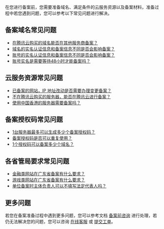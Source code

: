 在您进行备案前，您需要准备域名、满足条件的云服务资源以及备案材料，准备过程中若您遇到问题，您可以参考以下常见问题进行解决。

## 备案域名常见问题
- [在腾讯云购买的域名能否在其他服务商备案？](https://cloud.tencent.com/document/product/243/19631#.E5.9C.A8.E8.85.BE.E8.AE.AF.E4.BA.91.E8.B4.AD.E4.B9.B0.E7.9A.84.E5.9F.9F.E5.90.8D.E8.83.BD.E5.90.A6.E5.9C.A8.E5.85.B6.E4.BB.96.E6.9C.8D.E5.8A.A1.E5.95.86.E5.A4.87.E6.A1.88.EF.BC.9F)
- [域名的实名认证信息和备案信息不同是否会影响备案？](https://cloud.tencent.com/document/product/243/19629#.E5.9F.9F.E5.90.8D.E7.9A.84.E5.AE.9E.E5.90.8D.E8.AE.A4.E8.AF.81.E4.BF.A1.E6.81.AF.E5.92.8C.E5.A4.87.E6.A1.88.E4.BF.A1.E6.81.AF.E4.B8.8D.E5.90.8C.E6.98.AF.E5.90.A6.E4.BC.9A.E5.BD.B1.E5.93.8D.E5.A4.87.E6.A1.88.EF.BC.9F)
- [账号的实名认证信息和备案信息不同是否会影响备案？](https://cloud.tencent.com/document/product/243/19629#.E8.B4.A6.E5.8F.B7.E7.9A.84.E5.AE.9E.E5.90.8D.E8.AE.A4.E8.AF.81.E4.BF.A1.E6.81.AF.E5.92.8C.E5.A4.87.E6.A1.88.E4.BF.A1.E6.81.AF.E4.B8.8D.E5.90.8C.E6.98.AF.E5.90.A6.E4.BC.9A.E5.BD.B1.E5.93.8D.E5.A4.87.E6.A1.88.EF.BC.9F)
- [账号实名是需要等待48小时才能备案吗？](https://cloud.tencent.com/document/product/243/19629#.E8.B4.A6.E5.8F.B7.E5.AE.9E.E5.90.8D.E6.98.AF.E9.9C.80.E8.A6.81.E7.AD.89.E5.BE.8548.E5.B0.8F.E6.97.B6.E6.89.8D.E8.83.BD.E5.A4.87.E6.A1.88.E5.90.97.EF.BC.9F)



## 云服务资源常见问题
- [已备案的网站，IP 地址改动是否需要办理变更备案？](https://cloud.tencent.com/document/product/243/19617#.E6.9B.B4.E6.8D.A2.E6.88.90.E8.85.BE.E8.AE.AF.E4.BA.91.E7.9A.84.E5.85.B6.E5.AE.83-ip-.E6.98.AF.E5.90.A6.E9.9C.80.E8.A6.81.E9.87.8D.E6.96.B0.E5.A4.87.E6.A1.88.E6.88.96.E5.8F.98.E6.9B.B4.E5.A4.87.E6.A1.88.EF.BC.9F)
- [不在腾讯云购买的服务器，能否在腾讯云进行备案？](https://cloud.tencent.com/document/product/243/19631#.E4.B8.8D.E5.9C.A8.E8.85.BE.E8.AE.AF.E4.BA.91.E8.B4.AD.E4.B9.B0.E7.9A.84.E6.9C.8D.E5.8A.A1.E5.99.A8.EF.BC.8C.E8.83.BD.E5.90.A6.E5.9C.A8.E8.85.BE.E8.AE.AF.E4.BA.91.E8.BF.9B.E8.A1.8C.E5.A4.87.E6.A1.88.EF.BC.9F)
- [使用中国香港的服务器需要备案吗？](https://cloud.tencent.com/document/product/243/19630#.E4.BD.BF.E7.94.A8.E4.B8.AD.E5.9B.BD.E9.A6.99.E6.B8.AF.E7.9A.84.E6.9C.8D.E5.8A.A1.E5.99.A8.E9.9C.80.E8.A6.81.E5.A4.87.E6.A1.88.E5.90.97.EF.BC.9F)

## 备案授权码常见问题
- [1台服务器最多可以生成多少个备案授权码？](https://cloud.tencent.com/document/product/243/19621#1.E5.8F.B0.E6.9C.8D.E5.8A.A1.E5.99.A8.E6.9C.80.E5.A4.9A.E5.8F.AF.E4.BB.A5.E7.94.9F.E6.88.90.E5.A4.9A.E5.B0.91.E4.B8.AA.E5.A4.87.E6.A1.88.E6.8E.88.E6.9D.83.E7.A0.81.EF.BC.9F)
- [备案授权码是否可以重复使用？](https://cloud.tencent.com/document/product/243/19621#.E5.A4.87.E6.A1.88.E6.8E.88.E6.9D.83.E7.A0.81.E6.98.AF.E5.90.A6.E5.8F.AF.E4.BB.A5.E9.87.8D.E5.A4.8D.E4.BD.BF.E7.94.A8.EF.BC.9F)
- [1个授权码可以备案多少个域名？](https://cloud.tencent.com/document/product/243/19621#1.E4.B8.AA.E6.8E.88.E6.9D.83.E7.A0.81.E5.8F.AF.E4.BB.A5.E5.A4.87.E6.A1.88.E5.A4.9A.E5.B0.91.E4.B8.AA.E5.9F.9F.E5.90.8D.EF.BC.9F)

## 各省管局要求常见问题
- [金融类网站在广东省备案有什么要求？](https://cloud.tencent.com/document/product/243/19623#.E9.87.91.E8.9E.8D.E7.B1.BB.E7.BD.91.E7.AB.99.E5.9C.A8.E5.B9.BF.E4.B8.9C.E7.9C.81.E5.A4.87.E6.A1.88.E6.9C.89.E4.BB.80.E4.B9.88.E8.A6.81.E6.B1.82.EF.BC.9F)
- [游戏类网站在广东省备案有什么要求？](https://cloud.tencent.com/document/product/243/19623#.E6.B8.B8.E6.88.8F.E7.B1.BB.E7.BD.91.E7.AB.99.E5.9C.A8.E5.B9.BF.E4.B8.9C.E7.9C.81.E5.A4.87.E6.A1.88.E6.9C.89.E4.BB.80.E4.B9.88.E8.A6.81.E6.B1.82.EF.BC.9F)
- [单位备案时主体负责人可以不填写法定代表人吗？](https://cloud.tencent.com/document/product/243/19640#.E5.8D.95.E4.BD.8D.E5.A4.87.E6.A1.88.E6.97.B6.E4.B8.BB.E4.BD.93.E8.B4.9F.E8.B4.A3.E4.BA.BA.E5.8F.AF.E4.BB.A5.E4.B8.8D.E5.A1.AB.E5.86.99.E6.B3.95.E5.AE.9A.E4.BB.A3.E8.A1.A8.E4.BA.BA.E5.90.97.EF.BC.9F)

## 更多问题
若您在备案准备过程中遇到更多问题，您可以参考文档 [备案前咨询](https://cloud.tencent.com/document/product/243/19630) 进行处理，若仍无法解决您的问题，您可以咨询 [在线客服](https://cloud.tencent.com/act/event/Online_service) 或 [提交工单](https://console.cloud.tencent.com/workorder/category)。


